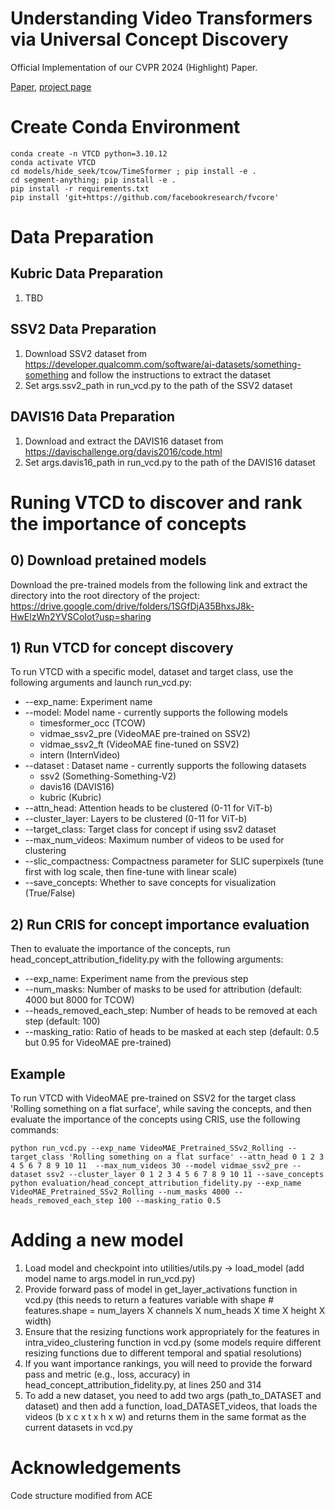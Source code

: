 # Understanding Video Transformers via Universal Concept Discovery
Official Implementation of our CVPR 2024 (Highlight) Paper.

[Paper](https://arxiv.org/abs/2401.10831), [project page](https://yorkucvil.github.io/VTCD/)


# Create Conda Environment
```
conda create -n VTCD python=3.10.12
conda activate VTCD
cd models/hide_seek/tcow/TimeSformer ; pip install -e .
cd segment-anything; pip install -e .
pip install -r requirements.txt
pip install 'git+https://github.com/facebookresearch/fvcore'
```

# Data Preparation
## Kubric Data Preparation
1) TBD

## SSV2 Data Preparation
1) Download SSV2 dataset from https://developer.qualcomm.com/software/ai-datasets/something-something and follow the instructions to extract the dataset
2) Set args.ssv2_path in run_vcd.py to the path of the SSV2 dataset

## DAVIS16 Data Preparation
1) Download and extract the DAVIS16 dataset from https://davischallenge.org/davis2016/code.html
2) Set args.davis16_path in run_vcd.py to the path of the DAVIS16 dataset

# Runing VTCD to discover and rank the importance of concepts

## 0) Download pretained models
Download the pre-trained models from the following link and extract the directory into the root directory of the project:
https://drive.google.com/drive/folders/1SGfDjA35BhxsJ8k-HwElzWn2YVSCoIot?usp=sharing

## 1) Run VTCD for concept discovery
To run VTCD with a specific model, dataset and target class, use the following arguments and launch run_vcd.py:
- --exp_name: Experiment name
- --model: Model name - currently supports the following models
  - timesformer_occ (TCOW)
  - vidmae_ssv2_pre (VideoMAE pre-trained on SSV2)
  - vidmae_ssv2_ft (VideoMAE fine-tuned on SSV2)
  - intern (InternVideo)
- --dataset : Dataset name - currently supports the following datasets
  - ssv2 (Something-Something-V2)
  - davis16 (DAVIS16)
  - kubric (Kubric)
- --attn_head: Attention heads to be clustered (0-11 for ViT-b)
- --cluster_layer: Layers to be clustered (0-11 for ViT-b)
- --target_class: Target class for concept if using ssv2 dataset
- --max_num_videos: Maximum number of videos to be used for clustering
- --slic_compactness: Compactness parameter for SLIC superpixels (tune first with log scale, then fine-tune with linear scale)
- --save_concepts: Whether to save concepts for visualization (True/False)

## 2) Run CRIS for concept importance evaluation
Then to evaluate the importance of the concepts, run head_concept_attribution_fidelity.py with the following arguments:
- --exp_name: Experiment name from the previous step
- --num_masks: Number of masks to be used for attribution (default: 4000 but 8000 for TCOW)
- --heads_removed_each_step: Number of heads to be removed at each step (default: 100)
- --masking_ratio: Ratio of heads to be masked at each step (default: 0.5 but 0.95 for VideoMAE pre-trained)

## Example
To run VTCD with VideoMAE pre-trained on SSV2 for the target class 'Rolling something on a flat surface', while saving the concepts, and then evaluate the importance of the concepts using CRIS, use the following commands:
```
python run_vcd.py --exp_name VideoMAE_Pretrained_SSv2_Rolling --target_class 'Rolling something on a flat surface' --attn_head 0 1 2 3 4 5 6 7 8 9 10 11  --max_num_videos 30 --model vidmae_ssv2_pre --dataset ssv2 --cluster_layer 0 1 2 3 4 5 6 7 8 9 10 11 --save_concepts
python evaluation/head_concept_attribution_fidelity.py --exp_name VideoMAE_Pretrained_SSv2_Rolling --num_masks 4000 --heads_removed_each_step 100 --masking_ratio 0.5
```

# Adding a new model
1) Load model and checkpoint into utilities/utils.py -> load_model (add model name to args.model in run_vcd.py)
2) Provide forward pass of model in get_layer_activations function in vcd.py (this needs to return a features variable with shape # features.shape = num_layers X channels X num_heads X time X height X width)
3) Ensure that the resizing functions work appropriately for the features in intra_video_clustering function in vcd.py (some models require different resizing functions due to different temporal and spatial resolutions)
4) If you want importance rankings, you will need to provide the forward pass and metric (e.g., loss, accuracy) in head_concept_attribution_fidelity.py, at lines 250 and 314
5) To add a new dataset, you need to add two args (path_to_DATASET and dataset) and then add a function, load_DATASET_videos, that loads the videos (b x c x t x h x w) and returns them in the same format as the current datasets in vcd.py

# Acknowledgements
Code structure modified from ACE
